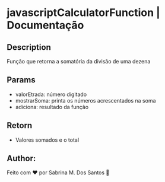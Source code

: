 # javascriptCalculatorFunction | Documentação

## Description
Função que retorna a somatória da divisão de uma dezena

## Params
- valorEtrada: número digitado 
- mostrarSoma: printa os números acrescentados na soma
- adiciona: resultado da função

## Retorn
- Valores somados e o total

## Author:
Feito com ❤️ por Sabrina M. Dos Santos 🚀
